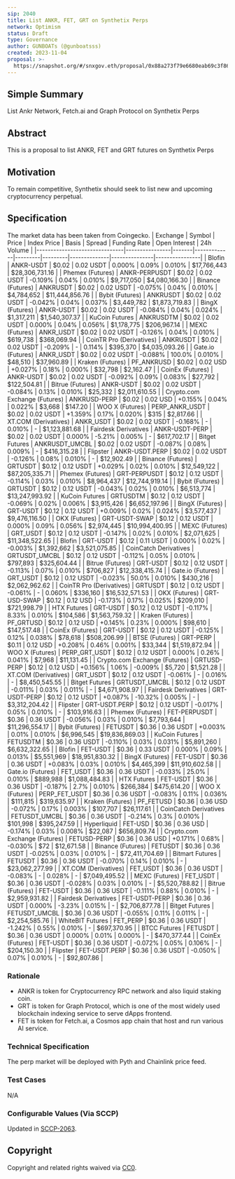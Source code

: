 ```yaml
---
sip: 2040
title: List ANKR, FET, GRT on Synthetix Perps
network: Optimism
status: Draft
type: Governance
author: GUNBOATs (@gunboatsss)
created: 2023-11-04
proposal: >-
  https://snapshot.org/#/snxgov.eth/proposal/0x88a273f79e6680eab69c3f86a88718d4f583c10aa775de36844e711574ac73a9
---
```


<!--You can leave these HTML comments in your merged SIP and delete the visible duplicate text guides, they will not appear and may be helpful to refer to if you edit it again. This is the suggested template for new SIPs. Note that an SIP number will be assigned by an editor. When opening a pull request to submit your SIP, please use an abbreviated title in the filename, `sip-draft_title_abbrev.md`. The title should be 44 characters or less.-->

## Simple Summary

<!--"If you can't explain it simply, you don't understand it well enough." Simply describe the outcome the proposed changes intends to achieve. This should be non-technical and accessible to a casual community member.-->

List Ankr Network, Fetch.ai and Graph Protocol on Synthetix Perps

## Abstract

<!--A short (~200 word) description of the proposed change, the abstract should clearly describe the proposed change. This is what *will* be done if the SIP is implemented, not *why* it should be done or *how* it will be done. If the SIP proposes deploying a new contract, write, "we propose to deploy a new contract that will do x".-->

This is a proposal to list ANKR, FET and GRT futures on Synthetix Perps

## Motivation

<!--This is the problem statement. This is the *why* of the SIP. It should clearly explain *why* the current state of the protocol is inadequate.  It is critical that you explain *why* the change is needed, if the SIP proposes changing how something is calculated, you must address *why* the current calculation is inaccurate or wrong. This is not the place to describe how the SIP will address the issue!-->

To remain competitive, Synthetix should seek to list new and upcoming cryptocurrency perpetual.

## Specification

<!--The specification should describe the syntax and semantics of any new feature, there are five sections
1. Overview
2. Rationale
3. Technical Specification
4. Test Cases
5. Configurable Values
-->

The market data has been taken from Coingecko.
| Exchange                      | Symbol         | Price | Index Price | Basis   | Spread  | Funding Rate | Open Interest | 24h Volume     |
|-------------------------------|----------------|-------|-------------|---------|---------|--------------|---------------|----------------|
| Blofin                        | ANKR-USDT      | $0.02 | 0.02 USDT   | 0.000%  | 0.09%   | 0.010%       | $17,766,443   | $28,306,731.16 |
| Phemex (Futures)              | ANKR-PERPUSDT  | $0.02 | 0.02 USDT   | -0.109% | 0.04%   | 0.010%       | $9,717,050    | $4,080,166.30  |
| Binance (Futures)             | ANKRUSDT       | $0.02 | 0.02 USDT   | -0.075% | 0.04%   | 0.010%       | $4,784,652    | $11,444,856.76 |
| Bybit (Futures)               | ANKRUSDT       | $0.02 | 0.02 USDT   | -0.042% | 0.04%   | 0.037%       | $3,449,782    | $1,873,719.83  |
| BingX (Futures)               | ANKR-USDT      | $0.02 | 0.02 USDT   | -0.084% | 0.04%   | 0.024%       | $1,317,211    | $1,540,307.37  |
| KuCoin Futures                | ANKRUSDTM      | $0.02 | 0.02 USDT   | 0.000%  | 0.04%   | 0.056%       | $1,178,775    | $206,967.14    |
| MEXC (Futures)                | ANKR_USDT      | $0.02 | 0.02 USDT   | -0.126% | 0.04%   | 0.010%       | $619,738      | $368,069.94    |
| CoinTR Pro (Derivatives)      | ANKRUSDT       | $0.02 | 0.02 USDT   | -0.209% | -       | 0.114%       | $395,370      | $4,035,093.26  |
| Gate.io (Futures)             | ANKR_USDT      | $0.02 | 0.02 USDT   | -0.088% | 100.0%  | 0.010%       | $48,510       | $37,960.89     |
| Kraken (Futures)              | PF_ANKRUSD     | $0.02 | 0.02 USD    | +0.027% | 0.18%   | 0.000%       | $32,798       | $2,162.47      |
| CoinEx (Futures)              | ANKR-USDT      | $0.02 | 0.02 USDT   | -0.092% | 0.09%   | 0.083%       | $27,792       | $122,504.81    |
| Bitrue (Futures)              | ANKR-USDT      | $0.02 | 0.02 USDT   | -0.084% | 0.13%   | 0.010%       | $25,332       | $2,011,610.55  |
| Crypto.com Exchange (Futures) | ANKRUSD-PERP   | $0.02 | 0.02 USD    | +0.155% | 0.04%   | 0.022%       | $3,668        | $147.20        |
| WOO X (Futures)               | PERP_ANKR_USDT | $0.02 | 0.02 USDT   | +1.359% | 0.17%   | 0.020%       | $315          | $2,817.66      |
| XT.COM (Derivatives)          | ANKR_USDT      | $0.02 | 0.02 USDT   | -0.168% | -       | 0.010%       | -             | $1,123,881.68  |
| Fairdesk Derivatives          | ANKR-USDT-PERP | $0.02 | 0.02 USDT   | 0.000%  | -5.21%  | 0.005%       | -             | $617,702.17    |
| Bitget Futures                | ANKRUSDT_UMCBL | $0.02 | 0.02 USDT   | -0.087% | 0.08%   | 0.009%       | -             | $416,315.28    |
| Flipster                      | ANKR-USDT.PERP | $0.02 | 0.02 USDT   | -0.126% | 0.08%   | 0.010%       | -             | $12,902.49     |
| Binance (Futures)             | GRTUSDT        | $0.12 | 0.12 USDT   | +0.029% | 0.02%   | 0.010%       | $12,549,122   | $87,205,335.71 |
| Phemex (Futures)              | GRT-PERPUSDT   | $0.12 | 0.12 USDT   | -0.114% | 0.03%   | 0.010%       | $8,964,437    | $12,744,919.14 |
| Bybit (Futures)               | GRTUSDT        | $0.12 | 0.12 USDT   | -0.043% | 0.02%   | 0.010%       | $6,513,774    | $13,247,993.92 |
| KuCoin Futures                | GRTUSDTM       | $0.12 | 0.12 USDT   | -0.069% | 0.02%   | 0.006%       | $3,915,426    | $6,652,197.96  |
| BingX (Futures)               | GRT-USDT       | $0.12 | 0.12 USDT   | +0.009% | 0.02%   | 0.024%       | $3,577,437    | $9,476,116.50  |
| OKX (Futures)                 | GRT-USDT-SWAP  | $0.12 | 0.12 USDT   | 0.000%  | 0.09%   | 0.056%       | $2,974,445    | $10,994,400.95 |
| MEXC (Futures)                | GRT_USDT       | $0.12 | 0.12 USDT   | -0.147% | 0.02%   | 0.010%       | $2,071,625    | $11,348,522.65 |
| Blofin                        | GRT-USDT       | $0.12 | 0.11 USDT   | 0.000%  | 0.02%   | -0.003%      | $1,392,662    | $3,521,075.85  |
| CoinCatch Derivatives         | GRTUSDT_UMCBL  | $0.12 | 0.12 USDT   | -0.112% | 0.05%   | 0.010%       | $797,893      | $325,604.44    |
| Bitrue (Futures)              | GRT-USDT       | $0.12 | 0.12 USDT   | -0.113% | 0.07%   | 0.010%       | $706,827      | $12,338,415.74 |
| Gate.io (Futures)             | GRT_USDT       | $0.12 | 0.12 USDT   | -0.023% | 50.0%   | 0.010%       | $430,216      | $2,062,962.62  |
| CoinTR Pro (Derivatives)      | GRTUSDT        | $0.12 | 0.12 USDT   | -0.061% | -       | 0.060%       | $336,160      | $16,532,571.53 |
| OKX (Futures)                 | GRT-USD-SWAP   | $0.12 | 0.12 USD    | -0.173% | 0.17%   | 0.025%       | $209,010      | $721,998.79    |
| HTX Futures                   | GRT-USDT       | $0.12 | 0.12 USDT   | -0.117% | 8.33%   | 0.010%       | $104,586      | $1,563,759.32  |
| Kraken (Futures)              | PF_GRTUSD      | $0.12 | 0.12 USD    | +0.145% | 0.23%   | 0.000%       | $98,610       | $147,517.48    |
| CoinEx (Futures)              | GRT-USDT       | $0.12 | 0.12 USDT   | -0.125% | 0.12%   | 0.038%       | $78,618       | $508,206.99    |
| BTSE (Futures)                | GRT-PERP       | $0.11 | 0.12 USD    | +0.208% | 0.46%   | 0.001%       | $33,344       | $1,519,872.94  |
| WOO X (Futures)               | PERP_GRT_USDT  | $0.12 | 0.12 USDT   | 0.000%  | 0.26%   | 0.041%       | $7,968        | $11,131.45     |
| Crypto.com Exchange (Futures) | GRTUSD-PERP    | $0.12 | 0.12 USD    | +0.156% | 1.06%   | -0.009%      | $5,720        | $1,521.28      |
| XT.COM (Derivatives)          | GRT_USDT       | $0.12 | 0.12 USDT   | -0.061% | -       | 0.016%       | -             | $8,450,545.55  |
| Bitget Futures                | GRTUSDT_UMCBL  | $0.12 | 0.12 USDT   | -0.011% | 0.03%   | 0.011%       | -             | $4,671,908.97  |
| Fairdesk Derivatives          | GRT-USDT-PERP  | $0.12 | 0.12 USDT   | +0.087% | -10.32% | 0.005%       | -             | $3,312,204.42  |
| Flipster                      | GRT-USDT.PERP  | $0.12 | 0.12 USDT   | -0.017% | 0.05%   | 0.010%       | -             | $103,916.63    |
| Phemex (Futures)              | FET-PERPUSDT   | $0.36 | 0.36 USDT   | -0.056% | 0.03%   | 0.010%       | $7,793,644    | $11,296,554.17 |
| Bybit (Futures)               | FETUSDT        | $0.36 | 0.36 USDT   | +0.003% | 0.01%   | 0.010%       | $6,996,545    | $19,836,869.03 |
| KuCoin Futures                | FETUSDTM       | $0.36 | 0.36 USDT   | -0.110% | 0.03%   | 0.031%       | $5,891,260    | $6,632,322.65  |
| Blofin                        | FET-USDT       | $0.36 | 0.33 USDT   | 0.000%  | 0.09%   | 0.013%       | $5,551,969    | $18,951,830.32 |
| BingX (Futures)               | FET-USDT       | $0.36 | 0.36 USDT   | +0.083% | 0.03%   | 0.010%       | $4,465,399    | $11,910,602.58 |
| Gate.io (Futures)             | FET_USDT       | $0.36 | 0.36 USDT   | -0.033% | 25.0%   | 0.010%       | $889,988      | $1,088,484.83  |
| HTX Futures                   | FET-USDT       | $0.36 | 0.36 USDT   | -0.187% | 2.7%    | 0.010%       | $266,384      | $475,614.20    |
| WOO X (Futures)               | PERP_FET_USDT  | $0.36 | 0.36 USDT   | -0.083% | 0.11%   | 0.036%       | $111,815      | $319,635.97    |
| Kraken (Futures)              | PF_FETUSD      | $0.36 | 0.36 USD    | -0.072% | 0.17%   | 0.003%       | $107,707      | $26,117.61     |
| CoinCatch Derivatives         | FETUSDT_UMCBL  | $0.36 | 0.36 USDT   | -0.214% | 0.3%    | 0.010%       | $101,998      | $395,247.59    |
| Hyperliquid                   | FET-USD        | $0.36 | 0.36 USD    | -0.174% | 0.03%   | 0.008%       | $22,087       | $656,809.74    |
| Crypto.com Exchange (Futures) | FETUSD-PERP    | $0.36 | 0.36 USD    | +0.171% | 0.68%   | -0.030%      | $72           | $12,671.58     |
| Binance (Futures)             | FETUSDT        | $0.36 | 0.36 USDT   | -0.025% | 0.03%   | 0.010%       | -             | $72,411,704.69 |
| Bitmart Futures               | FETUSDT        | $0.36 | 0.36 USDT   | -0.070% | 0.14%   | 0.010%       | -             | $23,062,277.99 |
| XT.COM (Derivatives)          | FET_USDT       | $0.36 | 0.36 USDT   | -0.083% | -       | 0.028%       | -             | $7,049,495.52  |
| MEXC (Futures)                | FET_USDT       | $0.36 | 0.36 USDT   | -0.028% | 0.03%   | 0.010%       | -             | $5,520,788.82  |
| Bitrue (Futures)              | FET-USDT       | $0.36 | 0.36 USDT   | -0.111% | 0.88%   | 0.010%       | -             | $2,959,931.82  |
| Fairdesk Derivatives          | FET-USDT-PERP  | $0.36 | 0.36 USDT   | 0.000%  | -3.23%  | 0.015%       | -             | $2,706,877.78  |
| Bitget Futures                | FETUSDT_UMCBL  | $0.36 | 0.36 USDT   | -0.055% | 0.11%   | 0.011%       | -             | $2,254,585.76  |
| WhiteBIT Futures              | FET_PERP       | $0.36 | 0.36 USDT   | -1.242% | 0.55%   | 0.010%       | -             | $697,370.95    |
| BTCC Futures                  | FETUSDT        | $0.36 | 0.36 USDT   | 0.000%  | 0.01%   | 0.000%       | -             | $470,377.44    |
| CoinEx (Futures)              | FET-USDT       | $0.36 | 0.36 USDT   | -0.072% | 0.05%   | 0.106%       | -             | $204,150.30    |
| Flipster                      | FET-USDT.PERP  | $0.36 | 0.36 USDT   | -0.050% | 0.07%   | 0.010%       | -             | $92,807.86     |

### Rationale

<!--This is where you explain the reasoning behind how you propose to solve the problem. Why did you propose to implement the change in this way, what were the considerations and trade-offs. The rationale fleshes out what motivated the design and why particular design decisions were made. It should describe alternate designs that were considered and related work. The rationale may also provide evidence of consensus within the community, and should discuss important objections or concerns raised during discussion.-->

- ANKR is token for Cryptocurrency RPC network and also liquid staking coin.
- GRT is token for Graph Protocol, which is one of the most widely used blockchain indexing service to serve dApps frontend.
- FET is token for Fetch.ai, a Cosmos app chain that host and run various AI service.

### Technical Specification

<!--The technical specification should outline the public API of the changes proposed. That is, changes to any of the interfaces Synthetix currently exposes or the creations of new ones.-->

The perp market will be deployed with Pyth and Chainlink price feed.

### Test Cases

<!--Test cases for an implementation are mandatory for SIPs but can be included with the implementation..-->

N/A

### Configurable Values (Via SCCP)

<!--Please list all values configurable via SCCP under this implementation.-->

Updated in [SCCP-2063](https://sips.synthetix.io/sccp/sccp-2063).

## Copyright

Copyright and related rights waived via [CC0](https://creativecommons.org/publicdomain/zero/1.0/).
